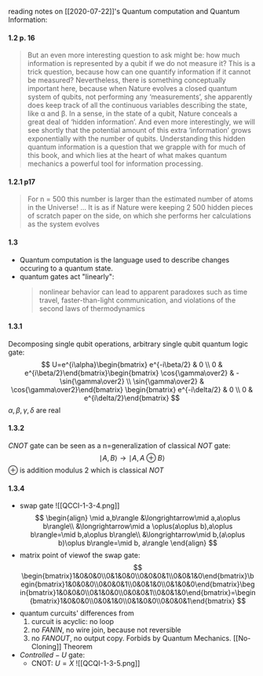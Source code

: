reading notes on [[2020-07-22]]'s Quantum computation and Quantum Information:
#### 1.2 p. 16
> But an even more interesting question to ask might be: how much information is represented by a qubit if we do not measure it? This is a trick question, because how can one quantify information if it cannot be measured? Nevertheless, there is something conceptually important here, because when Nature evolves a closed quantum system of qubits, not performing any ‘measurements’, she apparently does keep track of all the continuous variables describing the state, like α and β. In a sense, in the state of a qubit, Nature conceals a great deal of ‘hidden information’. And even more interestingly, we will see shortly that the potential amount of this extra ‘information’ grows exponentially with the number of qubits. Understanding this hidden quantum information is a question that we grapple with for much of this book, and which lies at the heart of what makes quantum mechanics a powerful tool for information processing.

#### 1.2.1 p17
> For n = 500 this number is larger than the estimated number of atoms in the Universe! ...
> It is as if Nature were keeping 2 500 hidden pieces of scratch paper on the side, on which she performs her calculations as the system evolves

#### 1.3
- Quantum computation is the language used to describe changes occuring to a quantum state.
- quantum gates act "linearly":
	> nonlinear behavior can lead to apparent paradoxes such as time travel, faster-than-light communication, and violations of the second laws of thermodynamics

#### 1.3.1
Decomposing single qubit operations, arbitrary single qubit quantum logic gate:
$$
U=e^{i\alpha}\begin{bmatrix} e^{-i\beta/2} & 0 \\ 0 & e^{i\beta/2}\end{bmatrix}\begin{bmatrix} \cos{\gamma\over2} & -\sin{\gamma\over2} \\ \sin{\gamma\over2} & \cos{\gamma\over2}\end{bmatrix} \begin{bmatrix} e^{-i\delta/2} & 0 \\ 0 & e^{i\delta/2}\end{bmatrix}
$$
$\alpha, \beta, \gamma, \delta$ are real

#### 1.3.2
$CNOT$ gate can be seen as a n=generalization of classical $NOT$ gate:
$$\mid A,B\rangle	\rightarrow \mid A,A\oplus B\rangle$$
$\oplus$ is addition modulus 2 which is classical $NOT$

#### 1.3.4 
- swap gate
![[QCCI-1-3-4.png]]
$$
\begin{align}
\mid a,b\rangle &\longrightarrow\mid a,a\oplus b\rangle\\
				&\longrightarrow\mid a \oplus(a\oplus b),a\oplus b\rangle=\mid b,a\oplus b\rangle\\
				&\longrightarrow\mid b,(a\oplus b)\oplus b\rangle=\mid b, a\rangle
\end{align}
$$	
- matrix point of viewof the swap gate:
$$
	\begin{bmatrix}1&0&0&0\\0&1&0&0\\0&0&0&1\\0&0&1&0\end{bmatrix}\begin{bmatrix}1&0&0&0\\0&0&0&1\\0&0&1&0\\0&1&0&0\end{bmatrix}\begin{bmatrix}1&0&0&0\\0&1&0&0\\0&0&0&1\\0&0&1&0\end{bmatrix}=\begin{bmatrix}1&0&0&0\\0&0&1&0\\0&1&0&0\\0&0&0&1\end{bmatrix}
$$
- quantum curcuits' differences from 
	1. curcuit is acyclic: no loop
	2. no $FANIN$, no wire join, because not reversible
	3. no $FANOUT$, no output copy. Forbids by Quantum Mechanics. [[No-Cloning]] Theorem
- $Controlled-U$ gate:
	- CNOT: $U=X$
	![[QCQI-1-3-5.png]]